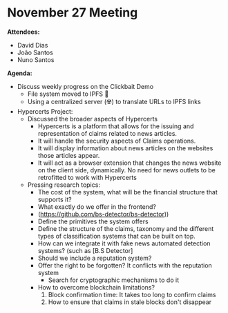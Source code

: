 # November 27 Meeting

**Attendees:**
- David Dias
- João Santos
- Nuno Santos

**Agenda:**
- Discuss weekly progress on the Clickbait Demo
    - File system moved to IPFS 🌟
    - Using a centralized server (☢️) to translate URLs to IPFS links
- Hypercerts Project:
    - Discussed the broader aspects of Hypercerts 
        - Hypercerts is a platform that allows for the issuing and representation of claims related to news articles.
        - It will handle the security aspects of Claims operations.
        - It will display information about news articles on the websites those articles appear.
        - It will act as a browser extension that changes the news website on the client side, dynamically. No need for news outlets to be retrofitted to work with Hypercerts
    - Pressing research topics:
        - The cost of the system, what will be the financial structure that supports it?
        - What exactly do we offer in the frontend?
        - (https://github.com/bs-detector/bs-detector))
        - Define the primitives the system offers
        - Define the structure of the claims, taxonomy and the different types of classification systems that can be built on top.
        - How can we integrate it with fake news automated detection systems? (such as [B.S Detector]
        - Should we include a reputation system?
        - Offer the right to be forgotten? It conflicts with the reputation system
            - Search for cryptographic mechanisms to do it
        - How to overcome blockchain limitations?
            1. Block confirmation time: It takes too long to confirm claims
            2. How to ensure that claims in stale blocks don't disappear 
